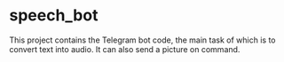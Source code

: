 # speech_bot

This project contains the Telegram bot code, the main task of which is to convert text into audio. It can also send a picture on command.
